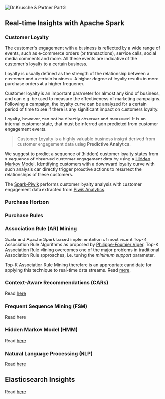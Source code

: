 ![Dr.Krusche & Partner PartG](https://raw.github.com/skrusche63/spark-elastic/master/images/dr-kruscheundpartner.png)

## Real-time Insights with Apache Spark

### Customer Loyalty 

The customer's engagement with a business is reflected by a wide range of events, such as e-commerce orders (or transactions), service calls, social media comments and more. All these events are indicative of the customer's loyalty to a certain business.

Loyalty is usually defined as the strength of the relationship between a customer and a certain business. A higher degree of loyalty results in more purchase orders at a higher frequency.

Customer loyalty is an important parameter for almost any kind of business, and can e.g. be used to measure the effectiveness of marketing campaigns. Following a campaign, the loyalty curve can be analyzed for a certain period of time to see if there is any significant impact on customers loyalty.

Loyalty, however, can not be directly observer and measured. It is an internal customer state, that must be inferred adn predicted from customer engagement events.

> Customer Loyalty is a highly valuable business insight derived from customer engagement data using **Predictive Analytics**.

We suggest to predict a sequence of (hidden) customer loyalty states from a sequence of observed customer engagement data by using a [Hidden Markov Model](http://en.wikipedia.org/wiki/Hidden_Markov_model). Identifying customers with a downward loyalty curve with such analysis can directly trigger proactive actions to resurrect the relationships of these customers.

The [Spark-Piwik](https://github.com/skrusche63/spark-piwik) performs customer loyalty analysis with customer engagement data extracted from [Piwik Analytics](http://piwik.org).


### Purchase Horizon


### Purchase Rules


### Association Rule (AR) Mining

Scala and Apache Spark based implementation of most recent Top-K Association Rule Algorithms as proposed by [Philippe-Fournier Viger](http://www.philippe-fournier-viger.com/). Top-K Association Rule Mining overcomes one of the major problems in traditional Association Rule approaches, i.e. tuning the *minimum support* parameter.

Top-K Association Rule Mining therefore is an appropriate candidate for applying this technique to real-time data streams. Read [more](http://skrusche63.github.io/spark-arules).

### Context-Aware Recommendations (CARs)

Read [here](http://skrusche63.github.io/spark-fm)

### Frequent Sequence Mining (FSM)

Read [here](http://skrusche63.github.io/spark-fsm)

### Hidden Markov Model (HMM)

Read [here](http://skrusche63.github.io/scala-hmm)

### Natural Language Processing (NLP)

Read [here](http://skrusche63.github.io/akka-nlp)

## Elasticsearch Insights

Read [here](http://skrusche63.github.io/spark-elastic)

